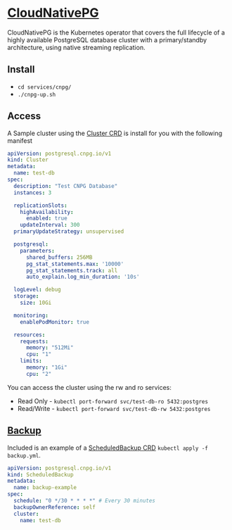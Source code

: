 # [CloudNativePG](https://cloudnative-pg.io/)
CloudNativePG is the Kubernetes operator that covers the full lifecycle of a highly available PostgreSQL database cluster with a primary/standby architecture, using native streaming replication.

## Install
- `cd services/cnpg/`
- `./cnpg-up.sh`

## Access
A Sample cluster using the [Cluster CRD](https://github.com/cloudnative-pg/cloudnative-pg/blob/main/config/crd/bases/postgresql.cnpg.io_clusters.yaml) is install for you with the following manifest

```yaml
apiVersion: postgresql.cnpg.io/v1
kind: Cluster
metadata:
  name: test-db
spec:
  description: "Test CNPG Database"
  instances: 3

  replicationSlots:
    highAvailability:
      enabled: true
    updateInterval: 300
  primaryUpdateStrategy: unsupervised

  postgresql:
    parameters:
      shared_buffers: 256MB
      pg_stat_statements.max: '10000'
      pg_stat_statements.track: all
      auto_explain.log_min_duration: '10s'

  logLevel: debug
  storage:
    size: 10Gi

  monitoring:
    enablePodMonitor: true

  resources:
    requests:
      memory: "512Mi"
      cpu: "1"
    limits:
      memory: "1Gi"
      cpu: "2"
```

You can access the cluster using the rw and ro services: 
- Read Only - `kubectl port-forward svc/test-db-ro 5432:postgres`
- Read/Write - `kubectl port-forward svc/test-db-rw 5432:postgres`

## [Backup](https://cloudnative-pg.io/documentation/1.16/backup_recovery/)
Included is an example of a [ScheduledBackup CRD](https://github.com/cloudnative-pg/cloudnative-pg/blob/main/config/crd/bases/postgresql.cnpg.io_scheduledbackups.yaml) `kubectl apply -f backup.yml`.

```yaml
apiVersion: postgresql.cnpg.io/v1
kind: ScheduledBackup
metadata:
  name: backup-example
spec:
  schedule: "0 */30 * * * *" # Every 30 minutes
  backupOwnerReference: self
  cluster:
    name: test-db
```